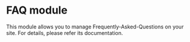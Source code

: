 FAQ module
==========

This module allows you to manage Frequently-Asked-Questions on your site. For details, please refer its documentation.